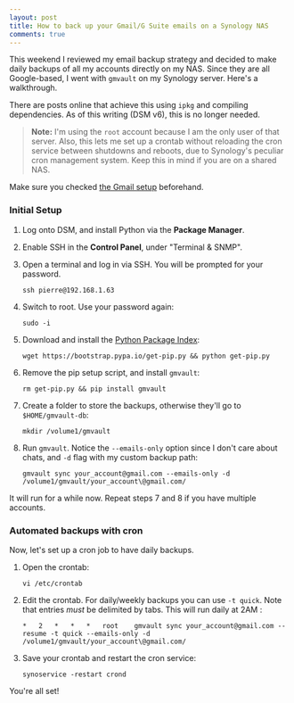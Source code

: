 ```yaml
---
layout: post
title: How to back up your Gmail/G Suite emails on a Synology NAS
comments: true
---
```


This weekend I reviewed my email backup strategy and decided to make daily backups of all my accounts directly on my NAS. Since they are all Google-based, I went with `gmvault` on my Synology server. Here's a walkthrough.

There are posts online that achieve this using `ipkg` and compiling dependencies. As of this writing (DSM v6), this is no longer needed.

> **Note:** I'm using the `root` account because I am the only user of that server. Also, this lets me set up a crontab without reloading the cron service between shutdowns and reboots, due to Synology's peculiar cron management system. Keep this in mind if you are on a shared NAS.

Make sure you checked [the Gmail setup](http://gmvault.org/gmail_setup.html) beforehand.

### Initial Setup

1. Log onto DSM, and install Python via the **Package Manager**.

2. Enable SSH in the **Control Panel**, under "Terminal & SNMP".

3. Open a terminal and log in via SSH. You will be prompted for your password.

    ```shell
    ssh pierre@192.168.1.63
    ```
4. Switch to root. Use your password again:

    ```shell
    sudo -i
    ```
5. Download and install the [Python Package Index](https://pypi.python.org/pypi):

    ```shell
    wget https://bootstrap.pypa.io/get-pip.py && python get-pip.py
    ```
6. Remove the pip setup script, and install `gmvault`:

    ```shell
    rm get-pip.py && pip install gmvault
    ```
7. Create a folder to store the backups, otherwise they'll go to `$HOME/gmvault-db`:

    ```shell
    mkdir /volume1/gmvault
    ```
8. Run `gmvault`. Notice the `--emails-only` option since I don't care about chats, and `-d`
flag with my custom backup path:

   ```shell
   gmvault sync your_account@gmail.com --emails-only -d /volume1/gmvault/your_account\@gmail.com/
   ```

It will run for a while now. Repeat steps 7 and 8 if you have multiple accounts.

### Automated backups with cron

Now, let's set up a cron job to have daily backups.

1. Open the crontab:

    ```shell
    vi /etc/crontab
    ```
2. Edit the crontab. For daily/weekly backups you can use `-t quick`. Note that entries _must_ be delimited by tabs. This will run daily at 2AM :

	```text
	*	2	*	*	*	root	gmvault sync your_account@gmail.com --resume -t quick --emails-only -d /volume1/gmvault/your_account\@gmail.com/
	```

3. Save your crontab and restart the cron service:

   ```shell
   synoservice -restart crond
   ```
   
You're all set!